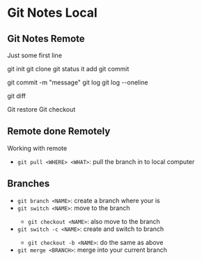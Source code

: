 # Git Notes Local

## Git Notes Remote

Just some first line

git init
git clone
git status
it add <FILE>
git commit


git commit -m "message" 
git log
git log --oneline

git diff

Git restore
	Git checkout

## Remote done Remotely

	
Working with remote

- `git pull <WHERE> <WHAT>`: pull the <WHAT> branch in <WHERE> to local computer
 
## Branches

- `git branch <NAME>`: create a branch <NAME> where your <HEAD> is
- `git switch <NAME>`: move to the branch <NAME>
   - `git checkout <NAME>`: also move to the branch <NAME>
- `git switch -c <NAME>`: create and switch to branch <NAME>
   - `git checkout -b <NAME>`: do the same as above
- `git merge <BRANCH>`: merge <BRANCH> into your current branch
